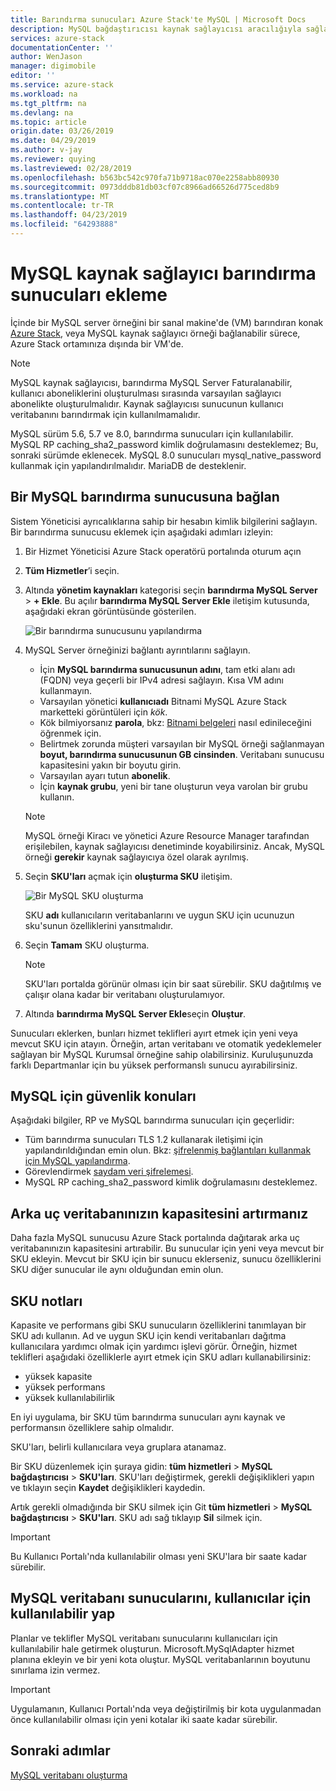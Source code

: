 ```yaml
---
title: Barındırma sunucuları Azure Stack'te MySQL | Microsoft Docs
description: MySQL bağdaştırıcısı kaynak sağlayıcısı aracılığıyla sağlama için MySQL örnekleri ekleme
services: azure-stack
documentationCenter: ''
author: WenJason
manager: digimobile
editor: ''
ms.service: azure-stack
ms.workload: na
ms.tgt_pltfrm: na
ms.devlang: na
ms.topic: article
origin.date: 03/26/2019
ms.date: 04/29/2019
ms.author: v-jay
ms.reviewer: quying
ms.lastreviewed: 02/28/2019
ms.openlocfilehash: b563bc542c970fa71b9718ac070e2258abb80930
ms.sourcegitcommit: 0973dddb81db03cf07c8966ad66526d775ced8b9
ms.translationtype: MT
ms.contentlocale: tr-TR
ms.lasthandoff: 04/23/2019
ms.locfileid: "64293888"
---
```

# <a name="add-hosting-servers-for-the-mysql-resource-provider"></a>MySQL kaynak sağlayıcı barındırma sunucuları ekleme

İçinde bir MySQL server örneğini bir sanal makine'de (VM) barındıran konak [Azure Stack](azure-stack-overview.md), veya MySQL kaynak sağlayıcı örneği bağlanabilir sürece, Azure Stack ortamınıza dışında bir VM'de.

> [!NOTE]
> MySQL kaynak sağlayıcısı, barındırma MySQL Server Faturalanabilir, kullanıcı aboneliklerini oluşturulması sırasında varsayılan sağlayıcı abonelikte oluşturulmalıdır. Kaynak sağlayıcısı sunucunun kullanıcı veritabanını barındırmak için kullanılmamalıdır.

MySQL sürüm 5.6, 5.7 ve 8.0, barındırma sunucuları için kullanılabilir. MySQL RP caching_sha2_password kimlik doğrulamasını desteklemez; Bu, sonraki sürümde eklenecek. MySQL 8.0 sunucuları mysql_native_password kullanmak için yapılandırılmalıdır. MariaDB de desteklenir.

## <a name="connect-to-a-mysql-hosting-server"></a>Bir MySQL barındırma sunucusuna bağlan

Sistem Yöneticisi ayrıcalıklarına sahip bir hesabın kimlik bilgilerini sağlayın. Bir barındırma sunucusu eklemek için aşağıdaki adımları izleyin:

1. Bir Hizmet Yöneticisi Azure Stack operatörü portalında oturum açın
2. **Tüm Hizmetler**’i seçin.
3. Altında **yönetim kaynakları** kategorisi seçin **barındırma MySQL Server** > **+ Ekle**. Bu açılır **barındırma MySQL Server Ekle** iletişim kutusunda, aşağıdaki ekran görüntüsünde gösterilen.

   ![Bir barındırma sunucusunu yapılandırma](./media/azure-stack-mysql-rp-deploy/mysql-add-hosting-server-2.png)

4. MySQL Server örneğinizi bağlantı ayrıntılarını sağlayın.

   * İçin **MySQL barındırma sunucusunun adını**, tam etki alanı adı (FQDN) veya geçerli bir IPv4 adresi sağlayın. Kısa VM adını kullanmayın.
   * Varsayılan yönetici **kullanıcıadı** Bitnami MySQL Azure Stack marketteki görüntüleri için *kök*. 
   * Kök bilmiyorsanız **parola**, bkz: [Bitnami belgeleri](https://docs.bitnami.com/azure/faq/#how-to-find-application-credentials) nasıl edinileceğini öğrenmek için. 
   * Belirtmek zorunda müşteri varsayılan bir MySQL örneği sağlanmayan **boyut, barındırma sunucusunun GB cinsinden**. Veritabanı sunucusu kapasitesini yakın bir boyutu girin.
   * Varsayılan ayarı tutun **abonelik**.
   * İçin **kaynak grubu**, yeni bir tane oluşturun veya varolan bir grubu kullanın.

   > [!NOTE]
   > MySQL örneği Kiracı ve yönetici Azure Resource Manager tarafından erişilebilen, kaynak sağlayıcısı denetiminde koyabilirsiniz. Ancak, MySQL örneği **gerekir** kaynak sağlayıcıya özel olarak ayrılmış.

5. Seçin **SKU'ları** açmak için **oluşturma SKU** iletişim.

   ![Bir MySQL SKU oluşturma](./media/azure-stack-mysql-rp-deploy/mysql-new-sku.png)

   SKU **adı** kullanıcıların veritabanlarını ve uygun SKU için ucunuzun sku'sunun özelliklerini yansıtmalıdır.

6. Seçin **Tamam** SKU oluşturma.
   > [!NOTE]
   > SKU'ları portalda görünür olması için bir saat sürebilir. SKU dağıtılmış ve çalışır olana kadar bir veritabanı oluşturulamıyor.

7. Altında **barındırma MySQL Server Ekle**seçin **Oluştur**.

Sunucuları eklerken, bunları hizmet teklifleri ayırt etmek için yeni veya mevcut SKU için atayın. Örneğin, artan veritabanı ve otomatik yedeklemeler sağlayan bir MySQL Kurumsal örneğine sahip olabilirsiniz. Kuruluşunuzda farklı Departmanlar için bu yüksek performanslı sunucu ayırabilirsiniz.

## <a name="security-considerations-for-mysql"></a>MySQL için güvenlik konuları

Aşağıdaki bilgiler, RP ve MySQL barındırma sunucuları için geçerlidir:

* Tüm barındırma sunucuları TLS 1.2 kullanarak iletişimi için yapılandırıldığından emin olun. Bkz: [şifrelenmiş bağlantıları kullanmak için MySQL yapılandırma](https://dev.mysql.com/doc/refman/5.7/en/using-encrypted-connections.html).
* Görevlendirmek [saydam veri şifrelemesi](https://dev.mysql.com/doc/mysql-secure-deployment-guide/5.7/en/secure-deployment-data-encryption.html).
* MySQL RP caching_sha2_password kimlik doğrulamasını desteklemez.

## <a name="increase-backend-database-capacity"></a>Arka uç veritabanınızın kapasitesini artırmanız

Daha fazla MySQL sunucusu Azure Stack portalında dağıtarak arka uç veritabanınızın kapasitesini artırabilir. Bu sunucular için yeni veya mevcut bir SKU ekleyin. Mevcut bir SKU için bir sunucu eklerseniz, sunucu özelliklerini SKU diğer sunucular ile aynı olduğundan emin olun.

## <a name="sku-notes"></a>SKU notları
Kapasite ve performans gibi SKU sunucuların özelliklerini tanımlayan bir SKU adı kullanın. Ad ve uygun SKU için kendi veritabanları dağıtma kullanıcılara yardımcı olmak için yardımcı işlevi görür. Örneğin, hizmet teklifleri aşağıdaki özelliklerle ayırt etmek için SKU adları kullanabilirsiniz:
  
* yüksek kapasite
* yüksek performans
* yüksek kullanılabilirlik

En iyi uygulama, bir SKU tüm barındırma sunucuları aynı kaynak ve performansın özelliklere sahip olmalıdır.

SKU'ları, belirli kullanıcılara veya gruplara atanamaz.

Bir SKU düzenlemek için şuraya gidin: **tüm hizmetleri** > **MySQL bağdaştırıcısı** > **SKU'ları**. SKU'ları değiştirmek, gerekli değişiklikleri yapın ve tıklayın seçin **Kaydet** değişiklikleri kaydedin. 

Artık gerekli olmadığında bir SKU silmek için Git **tüm hizmetleri** > **MySQL bağdaştırıcısı** > **SKU'ları**. SKU adı sağ tıklayıp **Sil** silmek için.

> [!IMPORTANT]
> Bu Kullanıcı Portalı'nda kullanılabilir olması yeni SKU'lara bir saate kadar sürebilir.

## <a name="make-mysql-database-servers-available-to-your-users"></a>MySQL veritabanı sunucularını, kullanıcılar için kullanılabilir yap

Planlar ve teklifler MySQL veritabanı sunucularını kullanıcıları için kullanılabilir hale getirmek oluşturun. Microsoft.MySqlAdapter hizmet planına ekleyin ve bir yeni kota oluştur. MySQL veritabanlarının boyutunu sınırlama izin vermez.

> [!IMPORTANT]
> Uygulamanın, Kullanıcı Portalı'nda veya değiştirilmiş bir kota uygulanmadan önce kullanılabilir olması için yeni kotalar iki saate kadar sürebilir.

## <a name="next-steps"></a>Sonraki adımlar

[MySQL veritabanı oluşturma](azure-stack-mysql-resource-provider-databases.md)

<!-- Update_Description: wording update -->
